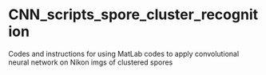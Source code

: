 # CNN_scripts_spore_cluster_recognition
Codes and instructions for using MatLab codes to apply convolutional neural network on Nikon imgs of clustered spores
